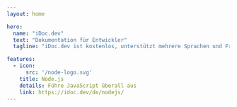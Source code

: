 ```yaml
---
layout: home

hero:
  name: "iDoc.dev"
  text: "Dokumentation für Entwickler"
  tagline: "iDoc.dev ist kostenlos, unterstützt mehrere Sprachen und Frameworks und bietet mehrsprachige Dokumentationen für Entwickler."

features:
  - icon:
      src: '/node-logo.svg'
    title: Node.js
    details: Führe JavaScript überall aus
    link: https://idoc.dev/de/nodejs/
---
```

